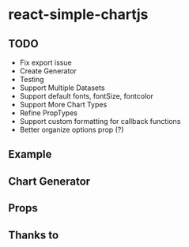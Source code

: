# react-simple-chartjs

## TODO

- Fix export issue
- Create Generator
- Testing
- Support Multiple Datasets
- Support default fonts, fontSize, fontcolor
- Support More Chart Types
- Refine PropTypes
- Support custom formatting for callback functions
- Better organize options prop (?)

## Example

## Chart Generator

## Props

## Thanks to
